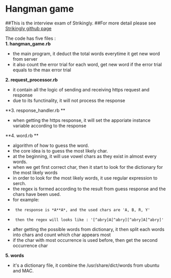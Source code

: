 # Hangman game

##This is the interview exam of Strikingly.
##For more detail please see [Strikingly github page](https://github.com/strikingly/strikingly-interview-test-instructions)

The code has five files :   
**1. hangman_game.rb**
   * the main program, it deduct the total words everytime it get new word from server
   * it also count the error trial for each word, get new word if the error trial equals to the max error trial

**2. request_processor.rb**
   * it contain all the logic of sending and receiving https request and response
   * due to its functinality, it will not process the response

**3. response_handler.rb **
   * when getting the https response, it will set the apporiate instance variable according to the response

**4. word.rb **
   * algorithm of how to guess the word.
   * the core idea is to guess the most likely char.
   * at the beginning, it will use vowel chars as they exist in almost every words.
   * when we get first correct char, then it start to look for the dictionary for the most likely words
   * in order to look for the most likely words, it use regular expression to serch.
   * the regex is formed according to the result from guess response and the chars have been used.
   *  for example: 
   *      the response is *A**A*, and the used chars are 'A, B, R, Y'
   *      then the regex will looks like : '[^abry]A[^abry][^abry]A[^abry]'
   * after getting the possible words from dictionary, it then split each words into chars and count which char appears most
   * if the char with most occurrence is used before, then get the second occurrence char

**5. words**
   * it's a dictionary file, it combine the /usr/share/dict/words from ubuntu and MAC.

